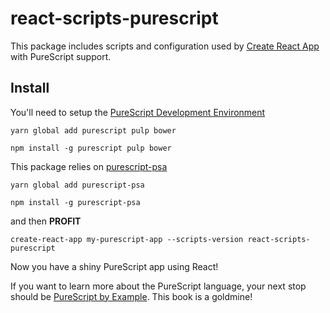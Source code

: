 # react-scripts-purescript

This package includes scripts and configuration used by [Create React App](https://github.com/facebookincubator/create-react-app) with PureScript support.<br>

## Install

You'll need to setup the [PureScript Development Environment](https://github.com/purescript/documentation/blob/master/guides/Getting-Started.md)

```
yarn global add purescript pulp bower
```

```
npm install -g purescript pulp bower
```

This package relies on [purescript-psa](https://github.com/natefaubion/purescript-psa)

```
yarn global add purescript-psa
```

```
npm install -g purescript-psa
```

and then **PROFIT**

```
create-react-app my-purescript-app --scripts-version react-scripts-purescript
```

Now you have a shiny PureScript app using React!

If you want to learn more about the PureScript language, your next stop should be [PureScript by Example](https://leanpub.com/purescript/read). This book is a goldmine!
